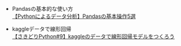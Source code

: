 * Pandasの基本的な使い方  
[【Pythonによるデータ分析】Pandasの基本操作5選](https://bdarc.net/pandas-basic-5methods-selection/)

* kaggleデータで線形回帰  
[【さきどりPython#9】kaggleのデータで線形回帰モデルをつくろう](https://bdarc.net/python-ml-cookbook-linear-regression-second/)
